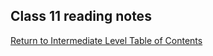 ## Class 11 reading notes


[Return to Intermediate Level Table of Contents](https://github.com/TraceDugar/reading-notes/blob/main/301/toc.md)
